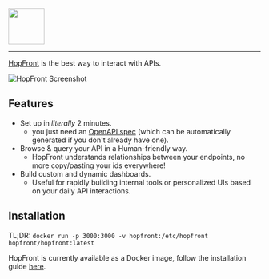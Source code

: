 &nbsp;
&nbsp; 

<picture>
  <source media="(prefers-color-scheme: dark)" srcset="https://github.com/hopfront/hopfront/assets/2743541/f8722185-ebb1-434f-b9ba-52cfc1ba0941">
  <img src="https://github.com/hopfront/hopfront/assets/2743541/48dc1776-3069-4aa5-96b2-79ae14cb2523" height="72">
</picture>

---

[HopFront](https://hopfront.com/) is the best way to interact with APIs.

![HopFront Screenshot](https://assets-global.website-files.com/6509ca11e3b6da53bf4fc5f3/655759bca870a588237dd248_Group%2030-p-1080.png)

## Features
- Set up in _literally_ 2 minutes.
  - you just need an [OpenAPI spec](https://spec.openapis.org/oas/latest.html) (which can be automatically generated if you don't already have one).
- Browse & query your API in a Human-friendly way.
  - HopFront understands relationships between your endpoints, no more copy/pasting your ids everywhere!
- Build custom and dynamic dashboards.
  - Useful for rapidly building internal tools or personalized UIs based on your daily API interactions.

## Installation
TL;DR: `docker run -p 3000:3000 -v hopfront:/etc/hopfront hopfront/hopfront:latest`

HopFront is currently available as a Docker image, follow the installation guide [here](https://hub.docker.com/r/hopfront/hopfront).

